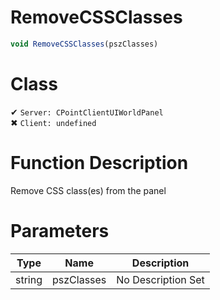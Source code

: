 # RemoveCSSClasses
```js	
void RemoveCSSClasses(pszClasses)
```
# Class
✔ `Server: CPointClientUIWorldPanel`  
✖ `Client: undefined`  

# Function Description
Remove CSS class(es) from the panel
# Parameters
Type|Name|Description
--|--|--
string|pszClasses|No Description Set
